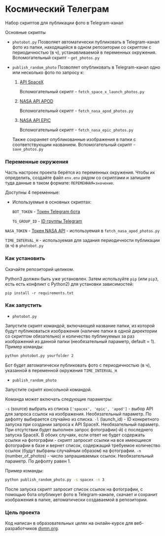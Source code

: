 # Космический Телеграм

Набор скриптов для публикации фото в Telegram-канал

Основные скрипты
- `photobot.py`
Позволяет автоматически публиковать в Telegram-канал фото из папки, находящейся в одном репозитории со скриптом с периодичностью (в ч), устанавливаемой в переменных окружения.
Вспомогательный скрипт - `get_photos.py`
- `publish_random_photo`
Позволяет опубликовать в Telegram-канал одно или несколько фото по запросу к: 
    1. [API SpaceX](https://github.com/r-spacex/SpaceX-API)
   
       Вспомогательный скрипт - `fetch_space_x_launch_photos.py`
   
    2. [NASA API APOD](https://github.com/nasa/apod-api)
   
       Вспомогательный скрипт - `fetch_nasa_apod_photos.py`
   
    3. [NASA API EPIC](https://epic.gsfc.nasa.gov/about/epic)
   
       Вспомогательный скрипт - `fetch_nasa_epic_photos.py`

  Также сохраняет опубликованные изображения в папки с соответствующим названием. Вспомогательный скрипт - `save_photos.py`

### Переменные окружения

Часть настроек проекта берётся из переменных окружения. Чтобы их определить, создайте файл `env.env` рядом со скриптами и запишите туда данные в таком формате: `ПЕРЕМЕННАЯ=значение`.

Доступны 4 переменные:
- Используемые в основных скриптах:
  
  `BOT_TOKEN` - [Токен Telegram бота](https://core.telegram.org/bots/tutorial#obtain-your-bot-token)
  
  `TG_GROUP_ID` - [ID группы Telegram](https://stackoverflow.com/questions/32423837/telegram-bot-how-to-get-a-group-chat-id)

`NASA_TOKEN` - [Токен NASA API](https://api.nasa.gov/) - используемая в `fetch_nasa_apod_photos.py`
 
`TIME_INTERVAL_H` - используемая для задания периодичности публикации (в ч) в `photobot.py`
  
  

### Как установить

Скачайте репозиторий целиком.

Python3 должен быть уже установлен. 
Затем используйте `pip` (или `pip3`, есть есть конфликт с Python2) для установки зависимостей:
```
pip install -r requirements.txt
```

### Как запустить

- `photobot.py`
 
Запустите скрипт командой, включающей название папки, из которой будут публиковаться изображения (наличие папки в одной директории со скриптом обязательно) и количество публикуемых за раз изображений из данной папки (необязательный параметр, default = 1).
Пример команды:
```sh
python photobot.py yourfolder 2
```
Бот будет автоматически публиковать фото с периодичностью (в ч), указанной в переменной окружения `TIME_INTERVAL_H` 

- `publish_random_photo`
  
Запустите скрипт консольной командой.

Команда может включать следующие параметры:

`-s` (source) выбрать из списка `['spacex', 'epic', 'apod']` - выбор API для запроса ссылок на изображения. Необязательный параметр. По дефолту выбирается случайно из списка.
`-l` (launch_id) - ID конкретного запуска при создании запроса к API SpaceX. Необязательный параметр. При отсутствии будет выполнен запрос фотографии(-й) с последнего запуска SpaceX. В обоих случаях, если ответ не будет содержать ссылки на фотографии - скрипт запросит ссылки на все имеющиеся фотографии в базе и вернет список, содержащий требуемое количество ссылок (будут выбраны случайным образом) на фотографии.
`-n` (number_of_photos) - число запрашиваемых ссылок. Необязательный параметр. По дефолту равен 1.

Пример команды:
```sh
python publish_random_photo.py -s spacex -n 3
```
После запуска скрипт запросит список ссылок на фотографии, с помощью бота опубликует фото в Telegram-канале, скачает и сохранит изображения в папке, автоматически создаваемой в репозитории.

### Цель проекта

Код написан в образовательных целях на онлайн-курсе для веб-разработчиков [dvmn.org](https://dvmn.org/).

